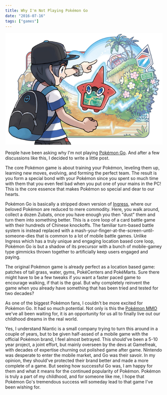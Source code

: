 ```yaml
---
title: Why I'm Not Playing Pokémon Go
date: "2016-07-16"
tags: ["games"]
---
```


![Pokemon Sun Moon](pokemon-sun-moon.jpg)

People have been asking why I'm not playing [Pokémon Go](https://www.pokemongo.com/). And after a few discussions like this, I decided to write a little post.

The core Pokémon game is about training your Pokémon, leveling them up, learning new moves, evolving, and forming the perfect team. The result is you form a special bond with your Pokémon since you spent so much time with them that you even feel bad when you put one of your mains in the PC! This is the core essence that makes Pokémon so special and dear to our hearts.

Pokémon Go is basically a stripped down version of [Ingress](https://www.ingress.com/), where our beloved Pokémon are reduced to mere commodity. Here, you walk around, collect a dozen Zubats, once you have enough you then "dust" them and turn them into something better. This is a core loop of a card battle game with their hundreds of Chinese knockoffs. The familiar turn-based battle system is instead replaced with a mash-your-finger-at-the-screen-until-someone-dies that is common to a lot of mobile battle games. Unlike Ingress which has a truly unique and engaging location based core loop, Pokémon Go is but a shadow of its precursor with a bunch of mobile-gamey type gimmicks thrown together to artificially keep users engaged and paying.

The original Pokémon game is already perfect as a location based game: patches of tall grass, water, gyms, PokéCenters and PokéMarts. Sure there might have to be a few tweaks if you want a faster paced game to encourage walking, if that is the goal. But why completely reinvent the game when you already have something that has been tried and tested for two decades?

As one of the biggest Pokémon fans, I couldn't be more excited for Pokémon Go. It had so much potential. Not only is this the [Pokémon MMO](https://pokemmo.eu/) we've all been waiting for, it is an opportunity for us all to finally live out our childhood dreams in the real world.

Yes, I understand Niantic is a small company trying to turn this around in a couple of years, but to be given half-assed of a mobile game with the official Pokémon brand, I feel almost betrayed. This should've been a 5-10 year project, a joint effort, but mainly overseen by the devs at Gamefreak, with decades of expertise churning out polished game after game. Nintendo was desperate to enter the mobile market, and Go was their savoir. In my opinion, they should've protected their brand better and made a more complete of a game. But seeing how successful Go was, I am happy for them and what it means for the continued popularity of Pokémon. Pokémon is truly a part of my childhood, and for someone like me, I hope that Pokémon Go's tremendous success will someday lead to that game I've been wishing for.
